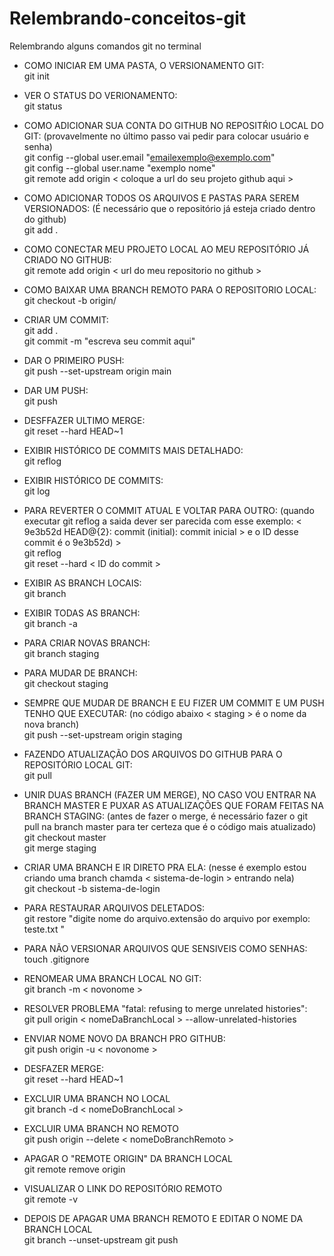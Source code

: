 # Relembrando-conceitos-git 
Relembrando alguns comandos git no terminal

- COMO INICIAR EM UMA PASTA, O VERSIONAMENTO GIT: <br />
    git init 
    
- VER O STATUS DO VERIONAMENTO: <br />
    git status

- COMO ADICIONAR SUA CONTA DO GITHUB NO REPOSITŔIO LOCAL DO GIT: (provavelmente no último passo vai pedir para colocar usuário e senha) <br />
    git config --global user.email "emailexemplo@exemplo.com" <br />
    git config --global user.name "exemplo nome" <br />
    git remote add origin < coloque a url do seu projeto github aqui > <br />

- COMO ADICIONAR TODOS OS ARQUIVOS E PASTAS PARA SEREM VERSIONADOS: (É necessário que o repositório já esteja criado dentro do github) <br />
    git add .

- COMO CONECTAR MEU PROJETO LOCAL AO MEU REPOSITÓRIO JÁ CRIADO NO GITHUB: <br />
    git remote add origin < url do meu repositorio no github > <br />

- COMO BAIXAR UMA BRANCH REMOTO PARA O REPOSITORIO LOCAL: <br />
    git checkout -b <nome-do-seu-branch-local> origin/<nome-do-branch-remoto>

- CRIAR UM COMMIT: <br />
    git add . <br />
    git commit -m "escreva seu commit aqui"
  
- DAR O PRIMEIRO PUSH: <br />
    git push --set-upstream origin main

- DAR UM PUSH: <br />
    git push

- DESFFAZER ULTIMO MERGE: <br />
    git reset --hard HEAD~1

- EXIBIR HISTÓRICO DE COMMITS MAIS DETALHADO: <br />
    git reflog
    
- EXIBIR HISTÓRICO DE COMMITS: <br /> 
    git log
    
- PARA REVERTER O COMMIT ATUAL E VOLTAR PARA OUTRO: (quando executar git reflog a saida dever ser parecida com esse exemplo: < 9e3b52d HEAD@{2}: commit (initial): commit inicial > e o ID desse commit é o  9e3b52d) > <br />
    git reflog <br />
    git reset --hard < ID do commit >
    
- EXIBIR AS BRANCH LOCAIS: <br />
    git branch
    
- EXIBIR TODAS AS BRANCH: <br />
    git branch -a
    
- PARA CRIAR NOVAS BRANCH: <br />
    git branch staging

- PARA MUDAR DE BRANCH: <br />
    git checkout staging
    
- SEMPRE QUE MUDAR DE BRANCH E EU FIZER UM COMMIT E UM PUSH TENHO QUE EXECUTAR: (no código abaixo < staging > é o nome da nova branch) <br />
    git push --set-upstream origin staging

- FAZENDO ATUALIZAÇÃO DOS ARQUIVOS DO GITHUB PARA O REPOSITÓRIO LOCAL GIT: <br />
    git pull
    
- UNIR DUAS BRANCH (FAZER UM MERGE), NO CASO VOU ENTRAR NA BRANCH MASTER E PUXAR AS ATUALIZAÇÕES QUE FORAM FEITAS NA BRANCH STAGING: (antes de fazer o   merge, é necessário fazer o git pull na branch master para ter certeza que é o código mais atualizado) <br />
    git checkout  master <br />
    git merge staging
    
- CRIAR UMA BRANCH E IR DIRETO PRA ELA: (nesse é exemplo estou criando uma branch chamda < sistema-de-login >  entrando nela) <br />
    git checkout -b sistema-de-login
    
- PARA RESTAURAR ARQUIVOS DELETADOS: <br />
    git restore "digite nome do arquivo.extensão do arquivo por exemplo: teste.txt "

- PARA NÃO VERSIONAR ARQUIVOS QUE SENSIVEIS COMO SENHAS: <br />
    touch .gitignore

- RENOMEAR UMA BRANCH LOCAL NO GIT: <br />
    git branch -m < novonome >
    
- RESOLVER PROBLEMA "fatal: refusing to merge unrelated histories": <br />
    git pull origin < nomeDaBranchLocal > --allow-unrelated-histories
    
- ENVIAR NOME NOVO DA BRANCH PRO GITHUB: <br />
    git push origin -u < novonome >

- DESFAZER MERGE: <br />
    git reset --hard HEAD~1

- EXCLUIR UMA BRANCH NO LOCAL <br />
    git branch -d < nomeDoBranchLocal >

- EXCLUIR UMA BRANCH NO REMOTO <br />
    git push origin --delete < nomeDoBranchRemoto >
    
- APAGAR O "REMOTE ORIGIN" DA BRANCH LOCAL <br />
    git remote remove origin
    
- VISUALIZAR O LINK DO REPOSITÓRIO REMOTO <br />
    git remote -v
    
- DEPOIS DE APAGAR UMA BRANCH REMOTO E EDITAR O NOME DA BRANCH LOCAL <br />
    git branch --unset-upstream
    git push
   
